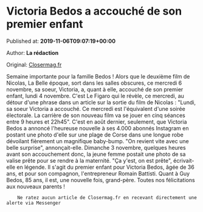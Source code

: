 
# Victoria Bedos a accouché de son premier enfant

Published at: **2019-11-06T09:07:19+00:00**

Author: **La rédaction**

Original: [Closermag.fr](https://www.closermag.fr/people/victoria-bedos-a-accouche-de-son-premier-enfant-1045361)

Semaine importante pour la famille Bedos ! Alors que le deuxième film de Nicolas, La Belle époque, sort dans les salles obscures, ce mercredi 6 novembre, sa soeur, Victoria, a, quant à elle, accouché de son premier enfant, lundi 4 novembre. C'est Le Figaro qui le révèle, ce mercredi, au détour d'une phrase dans un article sur la sortie du film de Nicolas : "Lundi, sa soeur Victoria a accouché. Ce mercredi est l'équivalent d'une soirée électorale. La carrière de son nouveau film va se jouer en cinq séances entre 9 heures et 22h45".
C'est en août dernier, seulement, que Victoria Bedos a annoncé l'heureuse nouvelle à ses 4.000 abonnés Instagram en postant une photo d'elle sur une plage de Corse dans une longue robe dévoilant fièrement un magnifique baby-bump. "On revient vite avec une belle surprise", annonçait-elle.
Dimanche 3 novembre, quelques heures avant son accouchement donc, la jeune femme postait une photo de sa valise prête pour se rendre à la maternité. "Ça y'est, on est prête", écrivait-elle en légende. Il s'agit du premier enfant pour Victoria Bedos, âgée de 36 ans, et pour son compagnon, l'entrepreneur Romain Battisti. Quant à Guy Bedos, 85 ans, il est, une nouvelle fois, grand-père. Toutes nos félicitations aux nouveaux parents !

        Ne ratez aucun article de Closermag.fr en recevant directement une alerte via Messenger
      
